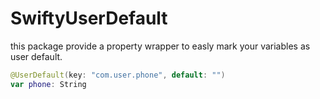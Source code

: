 # SwiftyUserDefault

this package provide a property wrapper to easly mark your variables as user default.

```Swift
@UserDefault(key: "com.user.phone", default: "")
var phone: String
```
